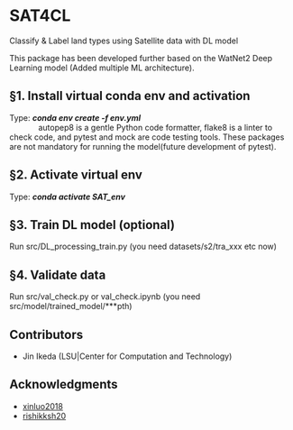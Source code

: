 # SAT4CL
Classify &amp; Label land types using Satellite data with DL model

This package has been developed further based on the WatNet2 Deep Learning model (Added multiple ML architecture). 

## §1. Install virtual conda env and activation
Type: ***conda env create -f env.yml*** \
&nbsp;&nbsp;&nbsp;&nbsp;&nbsp;&nbsp;&nbsp;&nbsp;&nbsp;&nbsp;&nbsp;&nbsp; autopep8 is a gentle Python code formatter, flake8 is a linter to check code, and pytest and mock are code testing tools. These packages are not mandatory for running the model(future development of pytest).  

## §2. Activate virtual env
Type: ***conda activate SAT_env***

## §3. Train DL model (optional)
Run src/DL_processing_train.py (you need datasets/s2/tra_xxx etc now)

## §4. Validate data
Run src/val_check.py or val_check.ipynb (you need src/model/trained_model/***pth)

## Contributors
* Jin Ikeda (LSU|Center for Computation and Technology)

## Acknowledgments
* [xinluo2018](https://github.com/xinluo2018/WatNetv2)
* [rishikksh20](https://github.com/rishikksh20/ResUnet)
